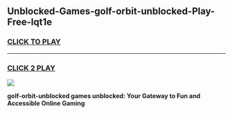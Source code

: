 
## Unblocked-Games-golf-orbit-unblocked-Play-Free-lqt1e
<h3>
<a href="https://premium76.site?title=golf-orbit-unblocked&ref=17A">CLICK TO PLAY</a></h3>
<hr>

<h3>
<a href="https://premium76.site?title=golf-orbit-unblocked&ref=17A">CLICK 2 PLAY</a>
  
</h3>

<a href="https://premium76.site?title=golf-orbit-unblocked&ref=17A"><img src="https://clearcache.store/games.png"></a>


**golf-orbit-unblocked games unblocked: Your Gateway to Fun and Accessible Online Gaming**
